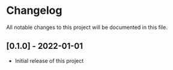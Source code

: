 # Changelog
All notable changes to this project will be documented in this file.

## [0.1.0] - 2022-01-01
- Initial release of this project
